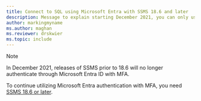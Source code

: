 ```yaml
---
title: Connect to SQL using Microsoft Entra with SSMS 18.6 and later
description: Message to explain starting December 2021, you can only use Microsoft Entra with SSMS 18.6 and later
author: markingmyname
ms.author: maghan
ms.reviewer: drskwier
ms.topic: include
---
```


> [!NOTE]
> In December 2021, releases of SSMS prior to 18.6 will no longer authenticate through Microsoft Entra ID with MFA.
>
> To continue utilizing Microsoft Entra authentication with MFA, you need [SSMS 18.6 or later](/sql/ssms/download-sql-server-management-studio-ssms).